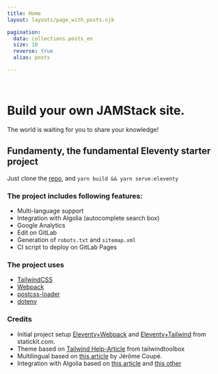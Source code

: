 ```yaml
---
title: Home
layout: layouts/page_with_posts.njk

pagination:
  data: collections.posts_en
  size: 10
  reverse: true
  alias: posts

---
```

<div 
    style="background-image:
           url('{{ "/images/background.jpg"  | url}}'); 
    height:200px;
    background-size: 100%; 
    background-position:center;">&nbsp;</div>

# Build your own JAMStack site.

The world is waiting for you to share your knowledge!

## Fundamenty, the fundamental Eleventy starter project

Just clone the [repo](https://gitlab.com/creasoft-dev/projects/fundamenty), and `yarn build && yarn serve:eleventy`

### The project includes following features:
- Multi-language support
- Integration with Algolia (autocomplete search box)
- Google Analytics
- Edit on GitLab
- Generation of `robots.txt` and `sitemap.xml`
- CI script to deploy on GitLab Pages

### The project uses
- [TailwindCSS](https://tailwindcss.com/)
- [Webpack](https://webpack.js.org/)
- [postcss-loader](https://github.com/postcss/postcss-loader)
- [dotenv](https://github.com/motdotla/dotenv)



### Credits
- Initial project setup [Eleventy+Webpack](https://statickit.com/guides/eleventy-webpack) and [Eleventy+Tailwind](https://statickit.com/guides/eleventy-tailwind) from statickit.com.
- Theme based on [Tailwind Help-Article](https://github.com/tailwindtoolbox/Help-Article) from tailwindtoolbox
- Multilingual based on [this article](https://www.webstoemp.com/blog/multilingual-sites-eleventy/) by Jérôme Coupé.
- Integration with Algolia based on [this article](https://www.raymondcamden.com/2020/06/24/adding-algolia-search-to-eleventy-and-netlify) and [this other](https://www.raymondcamden.com/2020/07/01/adding-algolia-search-to-eleventy-and-netlify-part-two)
